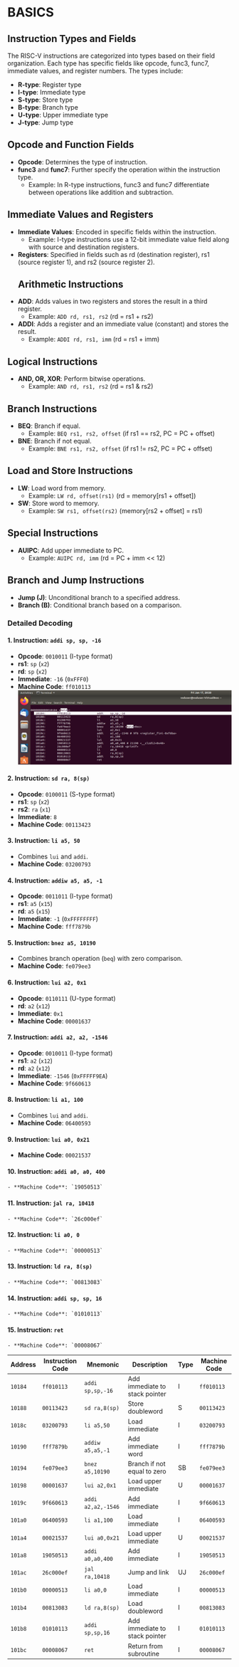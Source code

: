 # BASICS
 ## Instruction Types and Fields
The RISC-V instructions are categorized into types based on their field organization. Each type has specific fields like opcode, func3, func7, immediate values, and register numbers. The types include:
- **R-type**: Register type
- **I-type**: Immediate type
- **S-type**: Store type
- **B-type**: Branch type
- **U-type**: Upper immediate type
- **J-type**: Jump type
## Opcode and Function Fields
- **Opcode**: Determines the type of instruction.
- **func3** and **func7**: Further specify the operation within the instruction type.
  - Example: In R-type instructions, func3 and func7 differentiate between operations like addition and subtraction.
## Immediate Values and Registers
- **Immediate Values**: Encoded in specific fields within the instruction.
  - Example: I-type instructions use a 12-bit immediate value field along with source and destination registers.
- **Registers**: Specified in fields such as rd (destination register), rs1 (source register 1), and rs2 (source register 2).
  ## Arithmetic Instructions
- **ADD**: Adds values in two registers and stores the result in a third register.
  - Example: `ADD rd, rs1, rs2` (rd = rs1 + rs2)
- **ADDI**: Adds a register and an immediate value (constant) and stores the result.
  - Example: `ADDI rd, rs1, imm` (rd = rs1 + imm)
## Logical Instructions
- **AND, OR, XOR**: Perform bitwise operations.
  - Example: `AND rd, rs1, rs2` (rd = rs1 & rs2)
## Branch Instructions
- **BEQ**: Branch if equal.
  - Example: `BEQ rs1, rs2, offset` (if rs1 == rs2, PC = PC + offset)
- **BNE**: Branch if not equal.
  - Example: `BNE rs1, rs2, offset` (if rs1 != rs2, PC = PC + offset)
## Load and Store Instructions
- **LW**: Load word from memory.
  - Example: `LW rd, offset(rs1)` (rd = memory[rs1 + offset])
- **SW**: Store word to memory.
  - Example: `SW rs1, offset(rs2)` (memory[rs2 + offset] = rs1)
## Special Instructions
- **AUIPC**: Add upper immediate to PC.
  - Example: `AUIPC rd, imm` (rd = PC + imm << 12)
## Branch and Jump Instructions
- **Jump (J)**: Unconditional branch to a specified address.
- **Branch (B)**: Conditional branch based on a comparison.
### Detailed Decoding

#### 1. **Instruction: `addi sp, sp, -16`**
   - **Opcode**: `0010011` (I-type format)
   - **rs1**: `sp` (`x2`)
   - **rd**: `sp` (`x2`)
   - **Immediate**: `-16` (`0xFFF0`)
   - **Machine Code**: `ff010113`
![addi sp, sp, -16](https://github.com/RohitJ1204/samsung-riscv/blob/7b140a1b166f30da455329a0394e4d38db4d181d/Task03/Screenshot%20from%202025-01-17%2020-20-55.png)
#### 2. **Instruction: `sd ra, 8(sp)`**
   - **Opcode**: `0100011` (S-type format)
   - **rs1**: `sp` (`x2`)
   - **rs2**: `ra` (`x1`)
   - **Immediate**: `8`
   - **Machine Code**: `00113423`

#### 3. **Instruction: `li a5, 50`**
   - Combines `lui` and `addi`.
   - **Machine Code**: `03200793`

#### 4. **Instruction: `addiw a5, a5, -1`**
   - **Opcode**: `0011011` (I-type format)
   - **rs1**: `a5` (`x15`)
   - **rd**: `a5` (`x15`)
   - **Immediate**: `-1` (`0xFFFFFFFF`)
   - **Machine Code**: `fff7879b`

#### 5. **Instruction: `bnez a5, 10190`**
   - Combines branch operation (`beq`) with zero comparison.
   - **Machine Code**: `fe079ee3`

#### 6. **Instruction: `lui a2, 0x1`**
   - **Opcode**: `0110111` (U-type format)
   - **rd**: `a2` (`x12`)
   - **Immediate**: `0x1`
   - **Machine Code**: `00001637`

#### 7. **Instruction: `addi a2, a2, -1546`**
   - **Opcode**: `0010011` (I-type format)
   - **rs1**: `a2` (`x12`)
   - **rd**: `a2` (`x12`)
   - **Immediate**: `-1546` (`0xFFFFF9EA`)
   - **Machine Code**: `9f660613`

#### 8. **Instruction: `li a1, 100`**
   - Combines `lui` and `addi`.
   - **Machine Code**: `06400593`

#### 9. **Instruction: `lui a0, 0x21`**
   - **Machine Code**: `00021537`

#### 10. **Instruction: `addi a0, a0, 400`**
    - **Machine Code**: `19050513`

#### 11. **Instruction: `jal ra, 10418`**
    - **Machine Code**: `26c000ef`

#### 12. **Instruction: `li a0, 0`**
    - **Machine Code**: `00000513`

#### 13. **Instruction: `ld ra, 8(sp)`**
    - **Machine Code**: `00813083`

#### 14. **Instruction: `addi sp, sp, 16`**
    - **Machine Code**: `01010113`

#### 15. **Instruction: `ret`**
    - **Machine Code**: `00008067`

| **Address** | **Instruction Code** | **Mnemonic**       | **Description**                 | **Type** | **Machine Code** |
|-------------|-----------------------|--------------------|---------------------------------|----------|------------------|
| `10184`     | `ff010113`           | `addi sp,sp,-16`   | Add immediate to stack pointer | I        | `ff010113`       |
| `10188`     | `00113423`           | `sd ra,8(sp)`      | Store doubleword               | S        | `00113423`       |
| `1018c`     | `03200793`           | `li a5,50`         | Load immediate                 | I        | `03200793`       |
| `10190`     | `fff7879b`           | `addiw a5,a5,-1`   | Add immediate word             | I        | `fff7879b`       |
| `10194`     | `fe079ee3`           | `bnez a5,10190`    | Branch if not equal to zero    | SB       | `fe079ee3`       |
| `10198`     | `00001637`           | `lui a2,0x1`       | Load upper immediate           | U        | `00001637`       |
| `1019c`     | `9f660613`           | `addi a2,a2,-1546` | Add immediate                  | I        | `9f660613`       |
| `101a0`     | `06400593`           | `li a1,100`        | Load immediate                 | I        | `06400593`       |
| `101a4`     | `00021537`           | `lui a0,0x21`      | Load upper immediate           | U        | `00021537`       |
| `101a8`     | `19050513`           | `addi a0,a0,400`   | Add immediate                  | I        | `19050513`       |
| `101ac`     | `26c000ef`           | `jal ra,10418`     | Jump and link                  | UJ       | `26c000ef`       |
| `101b0`     | `00000513`           | `li a0,0`          | Load immediate                 | I        | `00000513`       |
| `101b4`     | `00813083`           | `ld ra,8(sp)`      | Load doubleword                | I        | `00813083`       |
| `101b8`     | `01010113`           | `addi sp,sp,16`    | Add immediate to stack pointer | I        | `01010113`       |
| `101bc`     | `00008067`           | `ret`              | Return from subroutine         | I        | `00008067`       |

